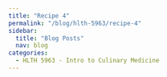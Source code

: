 ```yaml
---
title: "Recipe 4"
permalink: "/blog/hlth-5963/recipe-4"
sidebar:
  title: "Blog Posts"
  nav: blog
categories:
  - HLTH 5963 - Intro to Culinary Medicine
---
```

